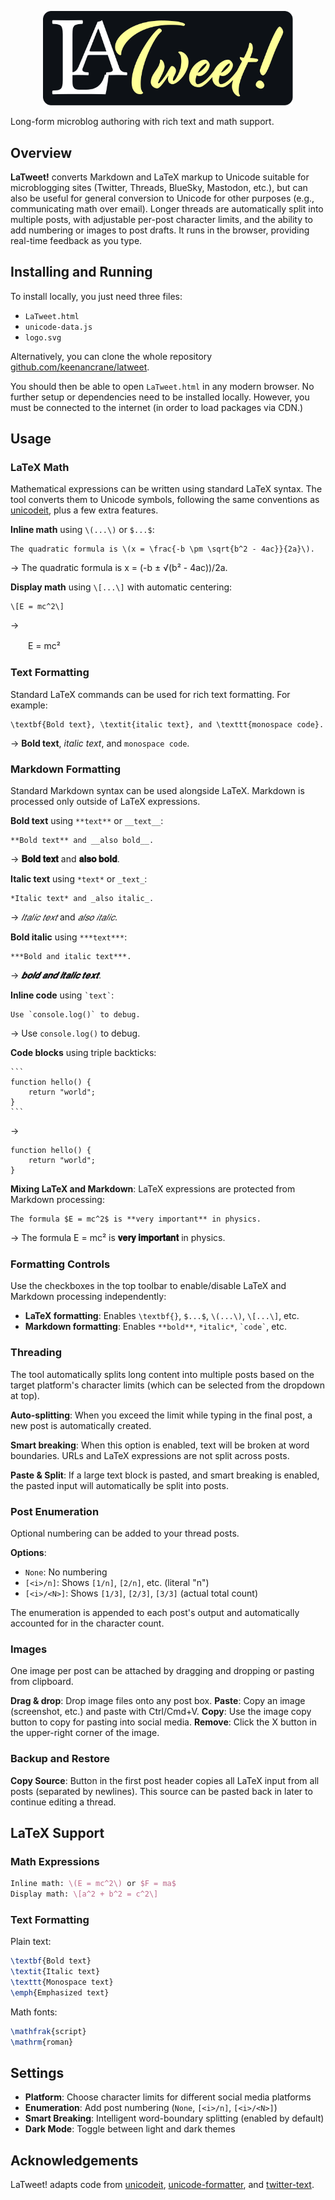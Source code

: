 <p align="center">
  <img width="400" src="logo-readme.svg">
</p>

Long-form microblog authoring with rich text and math support.

## Overview

**LaTweet!** converts Markdown and LaTeX markup to Unicode suitable for microblogging sites (Twitter, Threads, BlueSky, Mastodon, etc.), but can also be useful for general conversion to Unicode for other purposes (e.g., communicating math over email).  Longer threads are automatically split into multiple posts, with adjustable per-post character limits, and the ability to add numbering or images to post drafts.  It runs in the browser, providing real-time feedback as you type.

## Installing and Running

To install locally, you just need three files:

- `LaTweet.html`
- `unicode-data.js`
- `logo.svg`

Alternatively, you can clone the whole repository <a href="https://github.com/keenancrane/latweet">github.com/keenancrane/latweet</a>.

You should then be able to open `LaTweet.html` in any modern browser.  No further setup or dependencies need to be installed locally.  However, you must be connected to the internet (in order to load packages via CDN.)

## Usage

### LaTeX Math

Mathematical expressions can be written using standard LaTeX syntax. The tool converts them to Unicode symbols, following the same conventions as <a href="https://www.unicodeit.net/">unicodeit</a>, plus a few extra features.

**Inline math** using `\(...\)` or `$...$`:
```
The quadratic formula is \(x = \frac{-b \pm \sqrt{b^2 - 4ac}}{2a}\).
```
→ The quadratic formula is x = (-b ± √(b² - 4ac))/2a.

**Display math** using `\[...\]` with automatic centering:
```
\[E = mc^2\]
```
→

　　E = mc²

### Text Formatting

Standard LaTeX commands can be used for rich text formatting.  For example:

```
\textbf{Bold text}, \textit{italic text}, and \texttt{monospace code}.
```
→ **Bold text**, *italic text*, and `monospace code`.

### Markdown Formatting

Standard Markdown syntax can be used alongside LaTeX. Markdown is processed only outside of LaTeX expressions.

**Bold text** using `**text**` or `__text__`:
```
**Bold text** and __also bold__.
```
→ **𝐁𝐨𝐥𝐝 𝐭𝐞𝐱𝐭** and **𝐚𝐥𝐬𝐨 𝐛𝐨𝐥𝐝**.

**Italic text** using `*text*` or `_text_`:
```
*Italic text* and _also italic_.
```
→ *𝐼𝑡𝑎𝑙𝑖𝑐 𝑡𝑒𝑥𝑡* and *𝑎𝑙𝑠𝑜 𝑖𝑡𝑎𝑙𝑖𝑐*.

**Bold italic** using `***text***`:
```
***Bold and italic text***.
```
→ ***𝒃𝒐𝒍𝒅 𝒂𝒏𝒅 𝒊𝒕𝒂𝒍𝒊𝒄 𝒕𝒆𝒙𝒕***.

**Inline code** using `` `text` ``:
```
Use `console.log()` to debug.
```
→ Use `𝚌𝚘𝚗𝚜𝚘𝚕𝚎.𝚕𝚘𝚐()` to debug.

**Code blocks** using triple backticks:
````
```
function hello() {
    return "world";
}
```
````
→ 
```
𝚏𝚞𝚗𝚌𝚝𝚒𝚘𝚗 𝚑𝚎𝚕𝚕𝚘() {
    𝚛𝚎𝚝𝚞𝚛𝚗 "𝚠𝚘𝚛𝚕𝚍";
}
```

**Mixing LaTeX and Markdown**: LaTeX expressions are protected from Markdown processing:
```
The formula $E = mc^2$ is **very important** in physics.
```
→ The formula E = mc² is **𝐯𝐞𝐫𝐲 𝐢𝐦𝐩𝐨𝐫𝐭𝐚𝐧𝐭** in physics.

### Formatting Controls

Use the checkboxes in the top toolbar to enable/disable LaTeX and Markdown processing independently:

- **LaTeX formatting**: Enables `\textbf{}`, `$...$`, `\(...\)`, `\[...\]`, etc.
- **Markdown formatting**: Enables `**bold**`, `*italic*`, `` `code` ``, etc.

### Threading

The tool automatically splits long content into multiple posts based on the target platform's character limits (which can be selected from the dropdown at top).

**Auto-splitting**: When you exceed the limit while typing in the final post, a new post is automatically created.

**Smart breaking**: When this option is enabled, text will be broken at word boundaries. URLs and LaTeX expressions are not split across posts.

**Paste & Split**: If a large text block is pasted, and smart breaking is enabled, the pasted input will automatically be split into posts.

### Post Enumeration

Optional numbering can be added to your thread posts.

**Options**:
- `None`: No numbering
- `[<i>/n]`: Shows `[1/n]`, `[2/n]`, etc. (literal "n")
- `[<i>/<N>]`: Shows `[1/3]`, `[2/3]`, `[3/3]` (actual total count)

The enumeration is appended to each post's output and automatically accounted for in the character count.

### Images

One image per post can be attached by dragging and dropping or pasting from clipboard.

**Drag & drop**: Drop image files onto any post box.
**Paste**: Copy an image (screenshot, etc.) and paste with Ctrl/Cmd+V.
**Copy**: Use the image copy button to copy for pasting into social media.
**Remove**: Click the X button in the upper-right corner of the image.

### Backup and Restore

**Copy Source**: Button in the first post header copies all LaTeX input from all posts (separated by newlines).  This source can be pasted back in later to continue editing a thread.

## LaTeX Support

### Math Expressions
```latex
Inline math: \(E = mc^2\) or $F = ma$
Display math: \[a^2 + b^2 = c^2\]
```

### Text Formatting

Plain text:
```latex
\textbf{Bold text}
\textit{Italic text}
\texttt{Monospace text}
\emph{Emphasized text}
```

Math fonts:
```latex
\mathfrak{script}
\mathrm{roman}
```

##  Settings

- **Platform**: Choose character limits for different social media platforms
- **Enumeration**: Add post numbering (`None`, `[<i>/n]`, `[<i>/<N>]`)
- **Smart Breaking**: Intelligent word-boundary splitting (enabled by default)
- **Dark Mode**: Toggle between light and dark themes

## Acknowledgements

LaTweet! adapts code from <a href="https://github.com/svenkreiss/unicodeit">unicodeit</a>, <a href="https://github.com/DenverCoder1/unicode-formatter">unicode-formatter</a>, and <a href="https://github.com/twitter/twitter-text">twitter-text</a>.


